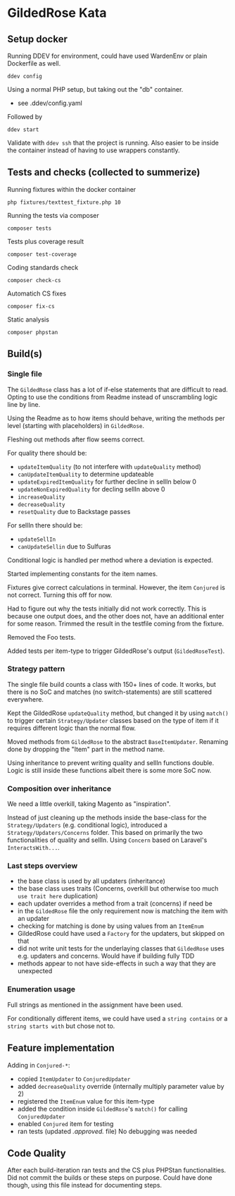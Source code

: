 # GildedRose Kata

## Setup docker

Running DDEV for environment, could have used WardenEnv or plain Dockerfile as well. 

```ddev config```

Using a normal PHP setup, but taking out the "db" container.

- see .ddev/config.yaml

Followed by

```ddev start```

Validate with ```ddev ssh``` that the project is running. Also easier to be inside the container instead of having to use wrappers constantly.

## Tests and checks (collected to summerize)

Running fixtures within the docker container

```php fixtures/texttest_fixture.php 10```

Running the tests via composer

```composer tests```

Tests plus coverage result

```composer test-coverage```

Coding standards check

```composer check-cs```

Automatich CS fixes

```composer fix-cs```

Static analysis

```composer phpstan```

## Build(s)

### Single file

The `GildedRose` class has a lot of if-else statements that are difficult to read. Opting to use the conditions from Readme instead of unscrambling logic line by line.

Using the Readme as to how items should behave, writing the methods per level (starting with placeholders) in `GildedRose`.

Fleshing out methods after flow seems correct.

For quality there should be:

- `updateItemQuality` (to not interfere with `updateQuality` method)
- `canUpdateItemQuality` to determine updateable
- `updateExpiredItemQuality` for further decline in sellIn below 0
- `updateNonExpiredQuality` for decling sellIn above 0
- `increaseQuality`
- `decreaseQuality`
- `resetQuality` due to Backstage passes

For sellIn there should be:

- `updateSellIn`
- `canUpdateSellin` due to Sulfuras 

Conditional logic is handled per method where a deviation is expected.

Started implementing constants for the item names.

Fixtures give correct calculations in terminal. However, the item `Conjured` is not correct. Turning this off for now. 

Had to figure out why the tests initially did not work correctly. This is because one output does, and the other does not, have an additional enter for some reason. Trimmed the result in the testfile coming from the fixture. 

Removed the Foo tests. 

Added tests per item-type to trigger GildedRose's output (`GildedRoseTest`).

### Strategy pattern

The single file build counts a class with 150+ lines of code. It works, but there is no SoC and matches (no switch-statements) are still scattered everywhere.

Kept the GildedRose `updateQuality` method, but changed it by using `match()` to trigger certain `Strategy/Updater` classes based on the type of item if it requires different logic than the normal flow.

Moved methods from `GildedRose` to the abstract `BaseItemUpdater`. Renaming done by dropping the "Item" part in the method name.

Using inheritance to prevent writing quality and sellIn functions double. Logic is still inside these functions albeit there is some more SoC now.

### Composition over inheritance

We need a little overkill, taking Magento as "inspiration".

Instead of just cleaning up the methods inside the base-class for the `Strategy/Updaters` (e.g. conditional logic), introduced a `Strategy/Updaters/Concerns` folder. This based on primarily the two functionalities of quality and sellIn. Using `Concern` based on Laravel's `InteractsWith...`.

### Last steps overview

- the base class is used by all updaters (inheritance)
- the base class uses traits (Concerns, overkill but otherwise too much `use trait here` duplication)
- each updater overrides a method from a trait (concerns) if need be
- in the `GildedRose` file the only requirement now is matching the item with an updater
- checking for matching is done by using values from an `ItemEnum`
- GildedRose could have used a `Factory` for the updaters, but skipped on that
- did not write unit tests for the underlaying classes that `GildedRose` uses e.g. updaters and concerns. Would have if building fully TDD
- methods appear to not have side-effects in such a way that they are unexpected

### Enumeration usage

Full strings as mentioned in the assignment have been used.

For conditionally different items, we could have used a `string contains` or a `string starts with` but chose not to.

## Feature implementation

Adding in `Conjured-*`:

- copied `ItemUpdater` to `ConjuredUpdater`
- added `decreaseQuality` override (internally multiply parameter value by 2)
- registered the `ItemEnum` value for this item-type
- added the condition inside `GildedRose`'s `match()` for calling `ConjuredUpdater`
- enabled `Conjured` item for testing
- ran tests (updated *.approved.* file) No debugging was needed

## Code Quality

After each build-iteration ran tests and the CS plus PHPStan functionalities. Did not commit the builds or these steps on purpose. Could have done though, using this file instead for documenting steps.
